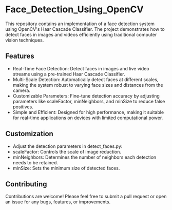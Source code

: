# Face_Detection_Using_OpenCV

This repository contains an implementation of a face detection system using OpenCV's Haar Cascade Classifier. The project demonstrates how to detect faces in images and videos efficiently using traditional computer vision techniques.

## Features
- Real-Time Face Detection: Detect faces in images and live video streams using a pre-trained Haar Cascade Classifier.
- Multi-Scale Detection: Automatically detect faces at different scales, making the system robust to varying face sizes and distances from the camera.
- Customizable Parameters: Fine-tune detection accuracy by adjusting parameters like scaleFactor, minNeighbors, and minSize to reduce false positives.
- Simple and Efficient: Designed for high performance, making it suitable for real-time applications on devices with limited computational power.

## Customization
- Adjust the detection parameters in detect_faces.py:
- scaleFactor: Controls the scale of image reduction.
- minNeighbors: Determines the number of neighbors each detection needs to be retained.
- minSize: Sets the minimum size of detected faces.

## Contributing
Contributions are welcome! Please feel free to submit a pull request or open an issue for any bugs, features, or improvements.
